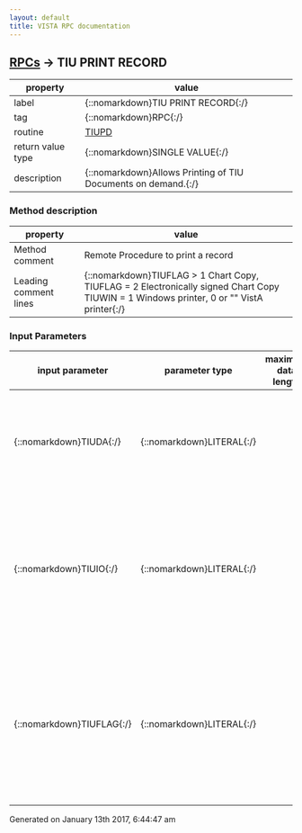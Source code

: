 ```yaml
---
layout: default
title: VISTA RPC documentation
---
```




## [RPCs](TableOfContent.md) &#8594; TIU PRINT RECORD 

 property | value 
--- | --- 
 label | {::nomarkdown}TIU PRINT RECORD{:/}
 tag | {::nomarkdown}RPC{:/}
 routine | [TIUPD](http://code.osehra.org/dox/Routine_TIUPD_source.html)
 return value type | {::nomarkdown}SINGLE VALUE{:/}
 description | {::nomarkdown}Allows Printing of TIU Documents on demand.{:/}


### Method description

 property | value 
 --- | --- 
 Method comment | Remote Procedure to print a record
 Leading comment lines | {::nomarkdown}TIUFLAG > 1 Chart Copy, TIUFLAG = 2 Electronically signed Chart Copy<br/>TIUWIN = 1 Windows printer, 0 or "" VistA printer{:/}

### Input Parameters

| input parameter | parameter type | maximum data length | required | description | 
| --- | --- | --- | --- | --- | 
| {::nomarkdown}TIUDA{:/} | {::nomarkdown}LITERAL{:/} |  | {::nomarkdown}true{:/} | {::nomarkdown}This is the record number of the document in the TIU DOCUMENT FILE(#8925). It uniquely identifies the document to be printed.{:/} | 
| {::nomarkdown}TIUIO{:/} | {::nomarkdown}LITERAL{:/} |  | {::nomarkdown}true{:/} | {::nomarkdown}This is the NAME of the device to which the document is to be printed. NOTE: You may not pass the $I for the device, or the Pointer to the DEVICEFILE entry corresponding to the device.  ONLY THE DEVICE NAME will work.{:/} | 
| {::nomarkdown}TIUFLAG{:/} | {::nomarkdown}LITERAL{:/} |  | {::nomarkdown}true{:/} | {::nomarkdown}This is a flag which tells the print driver to specify a CHART versus WORKcopy of the document.  If it is undefined or its value is 0, then theprinted copy will be marked as a WORK COPY.  If its value is 1, then itwill be marked as a CHART COPY.{:/} | 




 Generated on January 13th 2017, 6:44:47 am